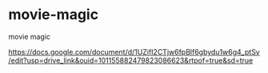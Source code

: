 # movie-magic
movie magic



https://docs.google.com/document/d/1UZifI2CTjw6fpBlf6gbydu1w6g4_ptSv/edit?usp=drive_link&ouid=101155882479823086623&rtpof=true&sd=true
